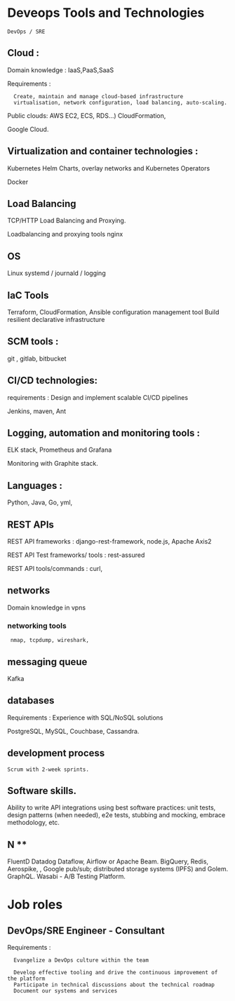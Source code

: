 
# Deveops Tools and Technologies

    DevOps / SRE
    
## Cloud :
Domain knowledge : 
     IaaS,PaaS,SaaS

Requirements : 

      Create, maintain and manage cloud-based infrastructure
      virtualisation, network configuration, load balancing, auto-scaling.
     
Public clouds:
     AWS  EC2, ECS, RDS…)
       CloudFormation,

   Google Cloud.
 
 
## Virtualization and container technologies :
  Kubernetes
    Helm Charts, overlay networks and Kubernetes Operators
  
  Docker

##  Load Balancing

TCP/HTTP Load Balancing and Proxying.
   
   Loadbalancing and proxying tools 
       nginx

## OS
 Linux 
 systemd / journald / logging

## IaC Tools
  
  Terraform, CloudFormation,  Ansible
  configuration management tool
  Build resilient declarative infrastructure 

## SCM tools :
   git , gitlab, bitbucket

## CI/CD technologies:
requirements : Design and implement scalable CI/CD pipelines

Jenkins, maven, Ant

## Logging, automation and monitoring tools :
   ELK stack, Prometheus and Grafana

   Monitoring with Graphite stack.

## Languages : 
Python, Java, Go, yml, 

## REST APIs

REST API frameworks :  django-rest-framework, node.js, Apache Axis2

REST API Test frameworks/ tools : rest-assured

REST API tools/commands :  curl,

## networks
Domain knowledge in vpns

### networking tools
     nmap, tcpdump, wireshark,
     
## messaging queue
  Kafka

## databases
Requirements :
         Experience with SQL/NoSQL solutions

 PostgreSQL, MySQL, Couchbase, Cassandra.

##  development process
    Scrum with 2-week sprints. 

## Software skills.
Ability to write API integrations using best software
practices: unit tests, design patterns (when needed), e2e tests, stubbing
and mocking, embrace methodology, etc.


##   N ** 
FluentD
Datadog
Dataflow, Airflow or Apache Beam.
BigQuery,
Redis, Aerospike, , Google pub/sub;
distributed storage systems (IPFS) and Golem.
 GraphQL.
Wasabi - A/B Testing Platform.

# Job roles

## DevOps/SRE Engineer - Consultant 
  Requirements : 
  
      Evangelize a DevOps culture within the team
      
      Develop effective tooling and drive the continuous improvement of the platform
      Participate in technical discussions about the technical roadmap
      Document our systems and services
  


